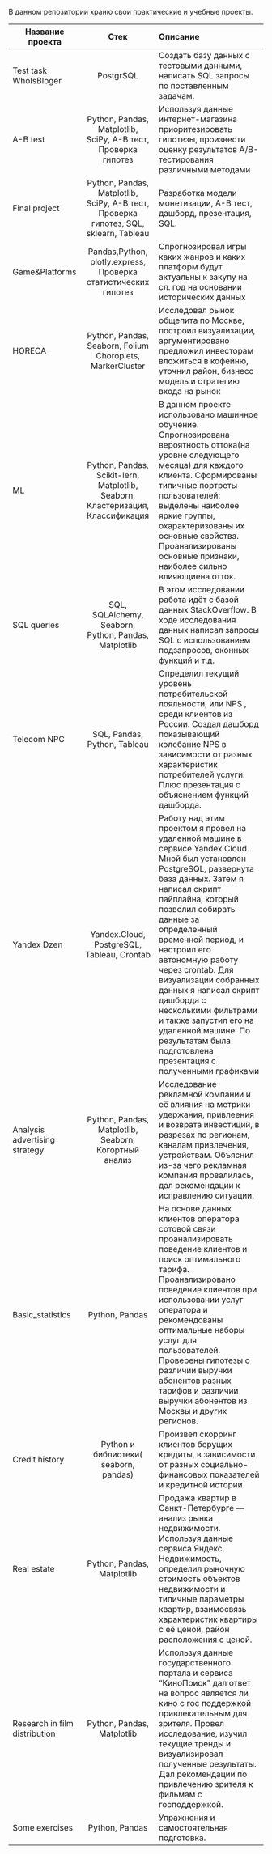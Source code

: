В данном репозитории храню свои практические и учебные проекты.

| Название проекта        | Стек           | Описание  |
| ------------- |:-------------:| :-----|
| Test task WhoIsBloger |PostgrSQL|Создать базу данных с тестовыми данными, написать SQL запросы по поставленным задачам. |
| A-B test     | Python, Pandas, Matplotlib, SciPy, A-B тест, Проверка гипотез | Используя данные интернет-магазина приоритезировать гипотезы, произвести оценку результатов A/B-тестирования различными методами|
| Final project     | Python, Pandas, Matplotlib, SciPy, A-B тест, Проверка гипотез, SQL, sklearn, Tableau     | Разработка модели монетизации, А-В тест, дашборд, презентация, SQL. |
|Game&Platforms |Pandas,Python, plotly.express, Проверка статистических гипотез|Спрогнозировал игры каких жанров и каких платформ будут актуальны к закупу на сл. год на основании исторических данных |
| HORECA | Python, Pandas, Seaborn, Folium Choroplets, MarkerCluster    |Исследовал рынок общепита по Москве, построил визуализации, аргументировано предложил инвесторам вложиться в кофейню, уточнил район, бизнесс модель и стратегию входа на рынок|
| ML | Python, Pandas, Scikit-lern, Matplotlib, Seaborn, Кластеризация, Классификация     | В данном проекте использовано машинное обучение. Спрогнозирована вероятность оттока(на уровне следующего месяца) для каждого клиента. Сформированы типичные портреты пользователей: выделены наиболее яркие группы, охарактеризованы их основные свойства. Проанализированы основные признаки, наиболее сильно влияющиена отток.|
| SQL queries | SQL, SQLAlchemy, Seaborn, Python, Pandas, Matplotlib     |В этом исследовании работа идёт с базой данных StackOverflow. В ходе исследования данных написал запросы SQL с использованием подзапросов, оконных функций и т.д.|
| Telecom NPC | SQL, Pandas, Python, Tableau     | Определил текущий уровень потребительской лояльности, или NPS , среди клиентов из России. Создал дашборд показывающий колебание NPS в зависимости от разных характеристик потребителей услуги. Плюс презентация с объяснением функций дашборда. |
|Yandex Dzen | Yandex.Cloud, PostgreSQL, Tableau, Crontab      | Работу над этим проектом я провел на удаленной машине в сервисе Yandex.Cloud. Мной был установлен PostgreSQL, развернута база данных. Затем я написал скрипт пайплайна, который позволил собирать данные за определенный временной период, и настроил его автономную работу через crontab. Для визуализации собранных данных я написал скрипт дашборда с несколькими фильтрами и также запустил его на удаленной машине. По результатам была подготовлена презентация с полученными графиками |
| Analysis advertising strategy | Python, Pandas, Matplotlib, Seaborn, Когортный анализ     | Исследование рекламной компании и её влияния на метрики удержания, привлеения и возврата инвестиций, в разрезах по регионам, каналам привлечения, устройствам. Объяснил из-за чего рекламная компания провалилась, дал рекомендации к исправлению ситуации.| 
| Basic_statistics | Python, Pandas      |   На основе данных клиентов оператора сотовой связи проанализировать поведение клиентов и поиск оптимального тарифа. Проанализировано поведение клиентов при использовании услуг оператора и рекомендованы оптимальные наборы услуг для пользователей. Проверены гипотезы о различии выручки абонентов разных тарифов и различии выручки абонентов из Москвы и других регионов. |
| Credit history | Python и библиотеки( seaborn, pandas)    |  Произвел скорринг клиентов берущих кредиты, в зависимости от разных социально-финансовых показателей и кредитной истории. |
| Real estate | Python, Pandas, Matplotlib     | Продажа квартир в Санкт-Петербурге — анализ рынка недвижимости. Используя данные сервиса Яндекс. Недвижимость, определил рыночную стоимость объектов недвижимости и типичные параметры квартир, взаимосвязь характеристик квартиры с её ценой, район расположения с ценой. |
| Research in film distribution |Python, Pandas, Matplotlib       | Используя данные государственного портала и сервиса “КиноПоиск” дал ответ на вопрос является ли кино с гос поддержкой привлекательным для зрителя. Провел исследование, изучил текущие тренды и визуализировал полученные результаты. Дал рекомендации по привлечению зрителя к фильмам с господдержкой.|
|Some exercises|Python, Pandas|Упражнения и самостоятельная подготовка.|

